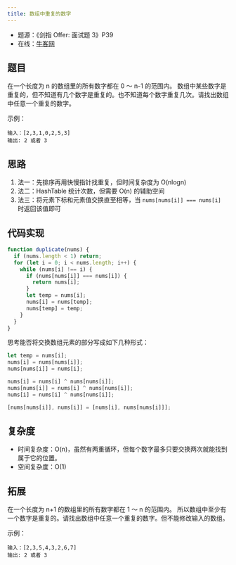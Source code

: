 ```yaml
---
title: 数组中重复的数字
---
```


- 题源：《剑指 Offer: 面试题 3》P39
- 在线：[牛客网](https://www.nowcoder.com/practice/623a5ac0ea5b4e5f95552655361ae0a8)

## 题目

在一个长度为 n 的数组里的所有数字都在 0 ～ n-1 的范围内。 数组中某些数字是重复的，但不知道有几个数字是重复的。也不知道每个数字重复几次。请找出数组中任意一个重复的数字。

示例：

```text
输入：[2,3,1,0,2,5,3]
输出: 2 或者 3
```

## 思路

1. 法一：先排序再用快慢指针找重复，但时间复杂度为 O(nlogn)
2. 法二：HashTable 统计次数，但需要 O(n) 的辅助空间
3. 法三：将元素下标和元素值交换直至相等，当 `nums[nums[i]] === nums[i]` 时返回该值即可

## 代码实现

```js
function duplicate(nums) {
  if (nums.length < 1) return;
  for (let i = 0; i < nums.length; i++) {
    while (nums[i] !== i) {
      if (nums[nums[i]] === nums[i]) {
        return nums[i];
      }
      let temp = nums[i];
      nums[i] = nums[temp];
      nums[temp] = temp;
    }
  }
}
```

思考能否将交换数组元素的部分写成如下几种形式：

```js
let temp = nums[i];
nums[i] = nums[nums[i]];
nums[nums[i]] = nums[i];
```

```js
nums[i] = nums[i] ^ nums[nums[i]];
nums[nums[i]] = nums[i] ^ nums[nums[i]];
nums[i] = nums[i] ^ nums[nums[i]];
```

```js
[nums[nums[i]], nums[i]] = [nums[i], nums[nums[i]]];
```

## 复杂度

- 时间复杂度：O(n)，虽然有两重循环，但每个数字最多只要交换两次就能找到属于它的位置。
- 空间复杂度：O(1)

## 拓展

在一个长度为 n+1 的数组里的所有数字都在 1 ～ n 的范围内。 所以数组中至少有一个数字是重复的。请找出数组中任意一个重复的数字。但不能修改输入的数组。

示例：

```text
输入：[2,3,5,4,3,2,6,7]
输出: 2 或者 3
```
